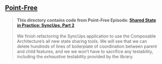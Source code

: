 ## [Point-Free](https://www.pointfree.co)

> #### This directory contains code from Point-Free Episode: [Shared State in Practice: SyncUps, Part 2](https://www.pointfree.co/episodes/ep278-shared-state-in-practice-syncups-part-2)
>
> We finish refactoring the SyncUps application to use the Composable Architecture’s all new state sharing tools. We will see that we can delete hundreds of lines of boilerplate of coordination between parent and child features, and we we won’t have to sacrifice any testability, including the _exhaustive_ testability provided by the library.
